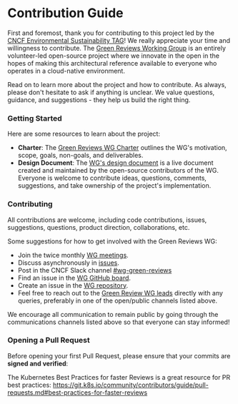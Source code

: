 # Contribution Guide

First and foremost, thank you for contributing to this project led by the
[CNCF Environmental Sustainability TAG](https://github.com/cncf/tag-env-sustainability)!
We really appreciate your time and willingness to contribute. The [Green Reviews
Working Group](https://github.com/cncf/tag-env-sustainability/tree/main/working-groups/green-reviews)
is an entirely volunteer-led open-source project where we innovate
in the open in the hopes of making this architectural reference available to
everyone who operates in a cloud-native environment.

Read on to learn more about the project and how to contribute. As always, please
don't hesitate to ask if anything is unclear. We value questions, guidance, and
suggestions - they help us build the right thing.

### Getting Started
Here are some resources to learn about the project:
- **Charter**: The [Green Reviews WG Charter](https://github.com/cncf/tag-env-sustainability/blob/main/working-groups/green-reviews/charter.md) outlines the WG's motivation, scope, goals, non-goals, and deliverables.
- **Design Document**: The [WG's design document](https://docs.google.com/document/d/19fzZW-IMv2kDNatKFHeHh7wqcEN0e2N60wzxvCGZd48/edit?usp=sharing) is a live document created and maintained by the open-source contributors of the WG. Everyone is welcome to contribute ideas, questions, comments, suggestions, and take ownership of the project's implementation.

### Contributing
All contributions are welcome, including code contributions, issues, suggestions,
questions, product direction, collaborations, etc.

Some suggestions for how to get involved with the Green Reviews WG:

- Join the twice monthly [WG meetings](https://github.com/cncf/tag-env-sustainability/tree/main/working-groups/green-reviews#meetings-and-contact).
- Discuss asynchronously in [issues](https://github.com/orgs/cncf/projects/10/views/12).
- Post in the CNCF Slack channel [#wg-green-reviews](https://cloud-native.slack.com/archives/C060EDHN431)
- Find an issue in the [WG GitHub board](https://github.com/orgs/cncf/projects/10/views/12).
- Create an issue in the [WG repository](https://github.com/cncf-tags/green-reviews-tooling).
- Feel free to reach out to the [Green Review WG leads](https://github.com/cncf/tag-env-sustainability/tree/main/working-groups/green-reviews#chairs) directly with any queries, preferably in one of the open/public channels listed above.

We encourage all communication to remain public by going through the communications
channels listed above so that everyone can stay informed!

### Opening a Pull Request

Before opening your first Pull Request, please ensure that your commits are **signed and verified**: 

The Kubernetes Best Practices for faster Reviews is a great resource for PR best practices: https://git.k8s.io/community/contributors/guide/pull-requests.md#best-practices-for-faster-reviews

